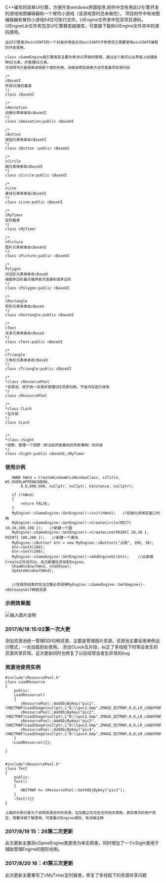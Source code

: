 C++编写的简单UI引擎，方便开发windows界面程序,附件中含有用此UI引擎开发的游戏地图编辑器和一个冒险小游戏（该游戏暂时还未做完）。
项目附件中有地图编辑器和冒险小游戏64位可执行文件。UiEngine文件夹中包含项目源码，UIEngneLib文件夹包含UI引擎静态链接库，可直接下载和UiEngine文件夹中的源码使用。
```
此UI引擎是对win32API的一个封装非常适合对win32API不熟悉但又需要使用win32API编程的开发使用。

class cGameEngine是引擎类其主要负责对UI界面的管理，通过这个类可以在界面上创建各种UI元素，并管理UI元素。
次说明书只是简单说明各个类的作用，详细说明及使用方法可查看项目源代码

/*
cBaseUI
所有UI类的基类
*/
class cBaseUI   

/*
cAmination
动画元素继承自cBaseUI
*/
class cAmination:public cBaseUI

/*
cButton
按钮元素继承自cBaseUI
*/
class cButton :public cBaseUI

/*
cCircle
圆元素继承自cBaseUI
*/
class cCircle:public cBaseUI

/*
cLine
直线元素继承自cBaseUI
*/
class cLine:public cBaseUI

/*
cMyTimer
定时器类
*/
class cMyTimer

/*
cPicture
图片元素继承自cBaseUI
*/
class cPicture:public cBaseUI

/*
Polygon
对边形元素继承自cBaseU
根据多边形基点循序依次连接形成多边形
*/
class cPolygon:public cBaseUI

/*
cRectangle
矩形元素继承自cBaseU
*/
class cRectangle:public cBaseUI

/*
cText
文本元素继承自cBaseU
*/
class cText:public cBaseUI

/*
cTriangle
三角形元素继承自cBaseU
*/
class cTriangle:public cBaseUI

/*
*class cResourcePool
*资源池，用于统一存放并管理GDI资源句柄，节省内存提升效率
*/
class cResourcePool

/*
*class CLock
*互斥锁
*/
class CLock


/*
*class cSight
*视野，管理一个视野（即当前所能看到的所有事物）的内容
*/
class cSight:public cBaseUI,cMyTimer

```
### 使用示例
```
   HWND hWnd = CreateWindowW(szWindowClass, szTitle, WS_OVERLAPPEDWINDOW,
	   0,0,800,600, nullptr, nullptr, hInstance, nullptr);
   
   if (!hWnd)
   {
	   return FALSE;
   }
   MyEngine::cGameEngine::GetEngine()->init(hWnd);   //初始化并绑定窗口句柄
   MyEngine::cGameEngine::GetEngine()->CreateCircle(RECT{ 10,10,100,100 });   //新建一个圆
   MyEngine::cGameEngine::GetEngine()->CreateLine(POINT{ 20,30 }, POINT{ 100,200 });   //新建一个直线
   MyEngine::cButton* btn = new MyEngine::cButton(L"点我", 100, 30);   
   btn->SetX(100);
   btn->SetY(200);
   MyEngine::cGameEngine::GetEngine()->AddEngineUi(btn);    //出直接Create之外还可以，自己新建后添加到Engine。
   ShowWindow(hWnd, nCmdShow);
   UpdateWindow(hWnd);


   //在程序结束的恰当位置必须调用MyEngine::cGameEngine::GetEmgine()->ReleaseSelf释放资源
```

### 示例效果图
![输入图片说明](https://git.oschina.net/uploads/images/2017/0819/151728_cf1f290e_1296205.jpeg "捕获.JPG")


### 2017/8/18:15:02第一次大更
添加资源池统一管理GDI句柄资源，主要是管理图片资源，资源池主要采用单例设计模式，一处加载到处使用。
添加CLock互斥锁，纠正了多线程下时常会发生的资源共享异常。这次更新同时也修复了以前经常会发生异常的bug

### 资源池使用实例
```
#include"cResourcePool.h"
class LoadResource
{
    public:
    LoadResource()
    {
       cResourcePool::AddObjByKey("pic1",(HBITMAP)LoadImage(nullptr,L"D:\\puc1.bmp",IMAGE_BITMAP,0,0,LR_LOADFROMFILE));
       cResourcePool::AddObjByKey("pic2",(HBITMAP)LoadImage(nullptr,L"D:\\puc2.bmp",IMAGE_BITMAP,0,0,LR_LOADFROMFILE));
       cResourcePool::AddObjByKey("pic3",(HBITMAP)LoadImage(nullptr,L"D:\\puc3.bmp",IMAGE_BITMAP,0,0,LR_LOADFROMFILE));
       cResourcePool::AddObjByKey("pic4",(HBITMAP)LoadImage(nullptr,L"D:\\puc4.bmp",IMAGE_BITMAP,0,0,LR_LOADFROMFILE));
    }
   ~LoadResource(){};
    
}


#include"cResourcePool.h"
class Test
{
    public:
    Test()
    {
       HBITMAP h= cResourcePool::GethObjByKey("pic1");
    } 
    ~Test(){}   
}

上面的示例只是为了说明资源池中的资源，在加载之后可在任何地方使用，真实情况时用户而定，想要详细了解使用，可查看UIEngine源码，有详细注释

```

### 2017/8/19 15：26第二次更新

此次更新主要将cGameEngine类更改为单实例类，同时增加了一个cSight类用于辅助管理Engine的图形绘制。

### 2017/8/20 16：41第三次更新

此次更新主要重写了cMyTimer定时器类，修复了多线程下的资源共享问题